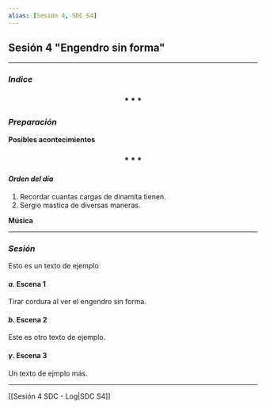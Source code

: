 ```yaml
---
alias: [Sesión 4, SDC S4]
---
```



## Sesión 4 "Engendro sin forma"
---

### _Indice_

<div align='center'>
   <h3> * * * </h3>
</div>

### _Preparación_

**Posibles acontecimientos**

<div align='center'>
   <h3> * * * </h3>
</div>

#### _Orden del día_

1. Recordar cuantas cargas de dinamita tienen.
2. Sergio mastica de diversas maneras.


**Música**


---

### _Sesión_

Esto es un texto de ejemplo


#### $a$. Escena 1

Tirar cordura al ver el engendro sin forma.


#### $b$. Escena 2

Este es otro texto de ejemplo.


#### $\gamma$. Escena 3

Un texto de ejmplo más.


---

[[Sesión 4 SDC - Log|SDC S4]]